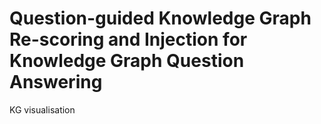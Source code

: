# Question-guided Knowledge Graph Re-scoring and Injection for Knowledge Graph Question Answering
KG visualisation
